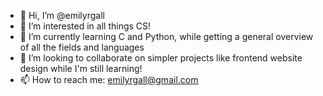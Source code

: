 - 👋 Hi, I’m @emilyrgall
- 👀 I’m interested in all things CS!
- 🌱 I’m currently learning C and Python, while getting a general overview of all the fields and languages
- 💞️ I’m looking to collaborate on simpler projects like frontend website design while I'm still learning!
- 📫 How to reach me: emilyrgall@gmail.com

<!---
emilyrgall/emilyrgall is a ✨ special ✨ repository because its `README.md` (this file) appears on your GitHub profile.
You can click the Preview link to take a look at your changes.
--->

